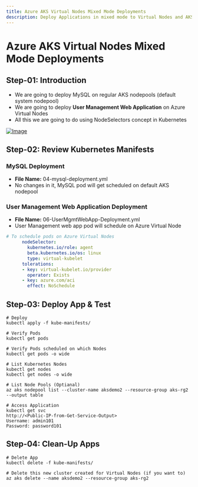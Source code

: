 ```yaml
---
title: Azure AKS Virtual Nodes Mixed Mode Deployments
description: Deploy Applications in mixed mode to Virtual Nodes and AKS Nodepools
---
```


# Azure AKS Virtual Nodes Mixed Mode Deployments

## Step-01: Introduction
- We are going to deploy MySQL on regular AKS nodepools (default system nodepool)
- We are going to deploy **User Management Web Application** on Azure Virtual Nodes
- All this we are going to do using NodeSelectors concept in Kubernetes

[![Image](https://stacksimplify.com/course-images/azure-kubernetes-service-virtual-nodes-mixed-mode-deployments.png "Azure AKS Kubernetes - Masterclass")](https://stacksimplify.com/course-images/azure-kubernetes-service-virtual-nodes-mixed-mode-deployments.png)

## Step-02: Review Kubernetes Manifests
### MySQL Deployment 
- **File Name:** 04-mysql-deployment.yml
- No changes in it, MySQL pod will get scheduled on default AKS nodepool

### User Management Web Application Deployment
- **File Name:** 06-UserMgmtWebApp-Deployment.yml
- User Management web app pod will schedule on Azure Virtual Node
```yaml
# To schedule pods on Azure Virtual Nodes            
      nodeSelector:
        kubernetes.io/role: agent
        beta.kubernetes.io/os: linux
        type: virtual-kubelet
      tolerations:
      - key: virtual-kubelet.io/provider
        operator: Exists
      - key: azure.com/aci
        effect: NoSchedule    
```

## Step-03: Deploy App & Test
```
# Deploy
kubectl apply -f kube-manifests/

# Verify Pods
kubectl get pods

# Verify Pods scheduled on which Nodes
kubectl get pods -o wide

# List Kubernetes Nodes
kubectl get nodes 
kubectl get nodes -o wide

# List Node Pools (Optianal)
az aks nodepool list --cluster-name aksdemo2 --resource-group aks-rg2 --output table

# Access Application
kubectl get svc
http://<Public-IP-from-Get-Service-Output>
Username: admin101
Password: password101
```


## Step-04: Clean-Up Apps
```
# Delete App
kubectl delete -f kube-manifests/

# Delete this new cluster created for Virtual Nodes (if you want to)
az aks delete --name aksdemo2 --resource-group aks-rg2
```

